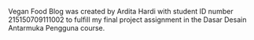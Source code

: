 Vegan Food Blog was created by Ardita Hardi with student ID number 215150709111002 to fulfill my final project assignment in the
Dasar Desain Antarmuka Pengguna course.
